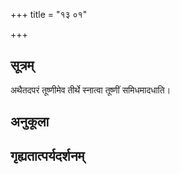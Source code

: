 +++
title = "१३ ०१"

+++
## सूत्रम्
अथैतदपरं तूष्णीमेव तीर्थे स्नात्वा तूष्णीं समिधमादधाति।
## अनुकूला

## गृह्यतात्पर्यदर्शनम्

